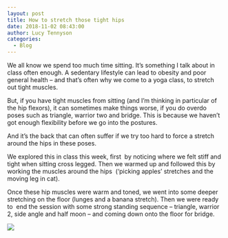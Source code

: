 ```yaml
---
layout: post
title: How to stretch those tight hips
date: 2018-11-02 08:43:00
author: Lucy Tennyson
categories:
  - Blog
---
```


We all know we spend too much time sitting. It’s something I talk about in class often enough. A sedentary lifestyle can lead to obesity and poor general health – and that’s often why we come to a yoga class, to stretch out tight muscles.

But, if you have tight muscles from sitting (and I’m thinking in particular of the hip flexors), it can sometimes make things worse, if you do overdo poses such as triangle, warrior two and bridge. This is because we haven’t got enough flexibility before we go into the postures.

And it’s the back that can often suffer if we try too hard to force a stretch around the hips in these poses.

We explored this in class this week, first &nbsp;by noticing where we felt stiff and tight when sitting cross legged. Then we warmed up and followed this by working the muscles around the hips &nbsp;(‘picking apples’ stretches and the moving leg in cat).

Once these hip muscles were warm and toned, we went into some deeper stretching on the floor (lunges and a banana stretch). Then we were ready to &nbsp;end the session with some strong standing sequence – triangle, warrior 2, side angle and half moon – and coming down onto the floor for bridge.

![](blob:https://app.cloudcannon.com/49ca1d53-ba61-e440-ac5e-1af51ac618c4)